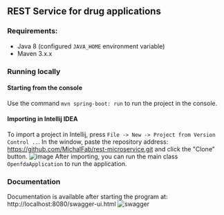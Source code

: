 ## REST Service for drug applications

### Requirements:

- Java 8 (configured `JAVA_HOME` environment variable)
- Maven 3.x.x

### Running locally
#### Starting from the console
Use the command `mvn spring-boot: run` to run the project in the console.
#### Importing in Intellij IDEA
To import a project in Intellij, press `File -> New -> Project from Version Control ..`.
In the window, paste the repository address: https://github.com/MichalFab/rest-microservice.git and click the "Clone" button.
![image](https://i.ibb.co/BP2nbL6/intelij.jpg)
After importing, you can run the main class `OpenfdaApplication` to run the application.

### Documentation
Documentation is available after starting the program at: http://localhost:8080/swagger-ui.html
![swagger](https://i.ibb.co/SJBd0L0/swagger.jpg)